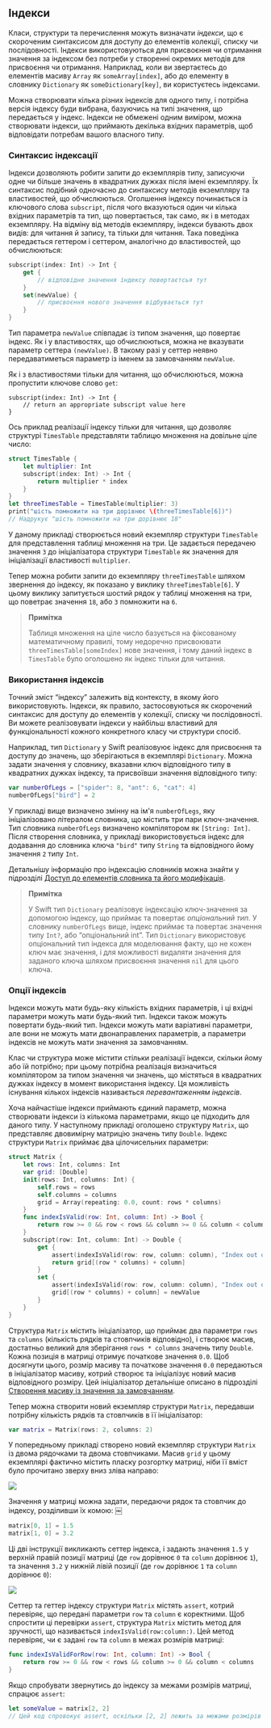 ## ІндексиКласи, структури та перечислення можуть визначати *індекси*, що є скороченим синтаксисом для доступу до елементів колекції, списку чи послідовності. Індекси використовуються для присвоєння чи отримання значення за індексом без потреби у створенні окремих методів для присвоєння чи отримання. Наприклад, коли ви звертаєтесь до елементів масиву `Array` як `someArray[index]`, або до елементу в словнику `Dictionary` як `someDictionary[key]`, ви користуєтесь індексами. Можна створювати кілька різних індексів для одного типу, і потрібна версія індексу буди вибрана, базуючись на типі значення, що передається у індекс. Індекси не обмежені одним виміром, можна створювати індекси, що приймають декілька вхідних параметрів, щоб відповідати потребам вашого власного типу. ### Синтаксис індексаціїІндекси дозволяють робити запити до екземплярів типу, записуючи одне чи більше значень в квадратних дужках після імені екземпляру. Їх синтаксис подібний одночасно до синтаксису методів екземпляру та властивостей, що обчислюються. Оголшення індексу починається із ключового слова `subscript`, після чого вказуються один чи кілька вхідних параметрів та тип, що повертається, так само, як і в методах екземпляру. На відміну від методів екземпляру, індекси бувають двох видів: для читання й запису, та тільки для читання. Така поведінка передається геттером і сеттером, аналогічно до властивостей, що обчислюються: ```swiftsubscript(index: Int) -> Int {    get {        // відповідне значення індексу повертаєтсья тут    }    set(newValue) {        // присвоєння нового значення відбувається тут    }}```Тип параметра `newValue` співпадає із типом значення, що повертає індекс. Як і у властивостях, що обчислюються, можна не вказувати параметр сеттера `(newValue)`. В такому разі у сеттер неявно передаватиметься параметр із іменем за замовчанням `newValue`.Як і з властивостями тільки для читання, що обчислюються, можна пропустити ключове слово `get`:```swiftиsubscript(index: Int) -> Int {    // return an appropriate subscript value here}```

Ось приклад реалізації індексу тільки для читання, що дозволяє структурі `TimesTable` представляти таблицю множення на довільне ціле число:```swiftstruct TimesTable {    let multiplier: Int    subscript(index: Int) -> Int {        return multiplier * index    }}let threeTimesTable = TimesTable(multiplier: 3)print("шість помножити на три дорівнює \(threeTimesTable[6])")// Надрукує "шість помножити на три дорівнює 18"```

У даному прикладі створюється новий екземпляр структури `TimesTable` для представлення таблиці множення на три. Це задається передачею значення `3` до ініціалізатора структури `TimesTable` як значення для ініціалізації властивості `multiplier`. Тепер можна робити запити до екземпляру `threeTimesTable` шляхом звернення до індексу, як показано у виклику  `threeTimesTable[6]`. У цьому виклику запитується шостий рядок у таблиці множення на три, що поветрає значення `18`, або `3` помножити на `6`.> **Примітка**> 
> Таблиця множення на ціле число базується на фіксованому математичному правилі, тому недоречно присвоювати `threeTimesTable[someIndex]` нове значення, і тому даний індекс в `TimesTable` було оголошено як індекс тільки для читання. 
### Використання індексів

Точний зміст “індексу” залежить від контексту, в якому його використовують. Індекси, як правило, застосовуються як скорочений синтаксис для доступу до елементів у колекції, списку чи послідовності. Ви можете реалізовувати індекси у найбільш властивий для функціональності кожного конкретного класу чи структури спосіб. Наприклад, тип `Dictionary` у Swift реалізовуює індекс для присвоєння та доступу до значень, що зберігаються в екземплярі `Dictionary`. Можна задати значення у словнику, вказавни ключ відповідного типу в квадратних дужках індексу, та присвоївши значення відповідного типу:```swiftvar numberOfLegs = ["spider": 8, "ant": 6, "cat": 4]numberOfLegs["bird"] = 2```

У прикладі вище визначено змінну на ім'я `numberOfLegs`, яку ініціалізовано літералом словника, що містить три пари ключ-значення. Тип словника `numberOfLegs` визначено компілятором як `[String: Int]`. Після створення словника, у прикладі використовується індекс для додавання до словника ключа `"bird"` типу `String` та відповідного йому значення `2` типу `Int`.Детальнішу інформацію про індексацію словників можна знайти у підрозділі [Доступ до елементів словника та його модифікація](3_collection_types.md#Доступ-до-елементів-словника-та-його-имодифікація).> **Примітка**> 
> У Swift тип `Dictionary` реалізовує індексацію ключ-значення за допомогою індексу, що приймає та повертає *опціональний тип*. У словнику `numberOfLegs` вище, індекс приймає та повертає значення типу `Int?`, або “опціональний int”. Тип `Dictionary` використовує опціональний тип індекса для моделювання факту, що не кожен ключ має значення, і для можливості видаляти значення для заданого ключа шляхом присвоєння значення `nil` для цього ключа.

### Опції індексів

Індекси можуть мати будь-яку кількість вхідних параметрів, і ці вхідні параметри можуть мати будь-який тип. Індекси також можуть повертати будь-який тип. Індекси можуть мати варіативні параметри, але вони не можуть мати двонаправлених параметрів, а параметри індексів не можуть мати значення за замовчанням. 

Клас чи структура може містити стільки реалізації індекси, скільки йому або їй потрібно; при цьому потрібна реалізація визначиться компілятором за типом значення чи значень, що містяться в квадратних дужках індексу в момент використання індексу. Ця можливість існування кількох індексів називається *перевантаженням індексів*. 

Хоча найчастіше індекси приймають єдиний параметр, можна створювати індекси із кількома параметрами, якщо це підходить для даного типу. У наступному прикладі оголошено структуру `Matrix`, що представляє двовимірну матрицію значень типу `Double`. Індекс структури `Matrix` приймає два цілочисельних параметри:
```swiftstruct Matrix {    let rows: Int, columns: Int    var grid: [Double]    init(rows: Int, columns: Int) {        self.rows = rows        self.columns = columns        grid = Array(repeating: 0.0, count: rows * columns)    }    func indexIsValid(row: Int, column: Int) -> Bool {        return row >= 0 && row < rows && column >= 0 && column < columns    }    subscript(row: Int, column: Int) -> Double {        get {            assert(indexIsValid(row: row, column: column), "Index out of range")            return grid[(row * columns) + column]        }        set {            assert(indexIsValid(row: row, column: column), "Index out of range")            grid[(row * columns) + column] = newValue        }    }}```

Структура `Matrix` містить ініціалізатор, що приймає два параметри `rows` та `columns` (кількість рядків та стовпчиків відповідно), і створює масив, достатньо великий для зберігання `rows * columns` значень типу `Double`. Кожна позиція в матриці отримує початкове значення `0.0`. Щоб досягнути цього, розмір масиву та початкове значення `0.0` передаються в ініціалізатор масиву, котрий створює та ініціалізує новий масив відповідного розміру. Цей ініціалізатор детальніше описано в підрозділі [Створення масиву із значення за замовчанням](3_collection_types.md#Створення-масиву-із-значення-за-замовчанням).Тепер можна створити новий екземпляр структури `Matrix`, передавши потрібну кількість рядків та стовпчиків в її ініціалізатор:```swiftvar matrix = Matrix(rows: 2, columns: 2)```У попередньому прикладі створено новий екземпляр структури `Matrix` із двома рядочками та двома стовпчиками. Масив `grid` у цьому екземплярі фактично містить пласку розгортку матриці, ніби її вміст було прочитано зверху вниз зліва направо:![](images/subscriptMatrix01_2x.png)

Значення у матриці можна задати, передаючи рядок та стовпчик до індексу, розділивши їх комою:￼```swiftmatrix[0, 1] = 1.5matrix[1, 0] = 3.2```Ці дві інструкції викликають сеттер індекса, і задають значення `1.5` у верхній правій позиції матриці (де `row` дорівнює `0` та `column` дорівнює `1`), та значення `3.2` у нижній лівій позиції (де `row` дорівнює `1` та `column` дорівнює `0`):
![](images/subscriptMatrix02_2x.png)Сеттер та геттер індексу структури `Matrix` містять `assert`, котрий перевіряє, що передані параметри `row` та `column` є коректними. Щоб спростити ці перевірки `assert`, структура `Matrix` містить метод для зручності, що називається `indexIsValid(row:column:)`. Цей метод перевіряє, чи є задані `row` та `column` в межах розмірів матриці:```swiftfunc indexIsValidForRow(row: Int, column: Int) -> Bool {    return row >= 0 && row < rows && column >= 0 && column < columns}```Якщо спробувати звернутись до індексу за межами розмірів матриці, спрацює `assert`:```swiftlet someValue = matrix[2, 2]
// Цей код спровокує assert, оскільки [2, 2] лежить за межами розмірів матриці.```